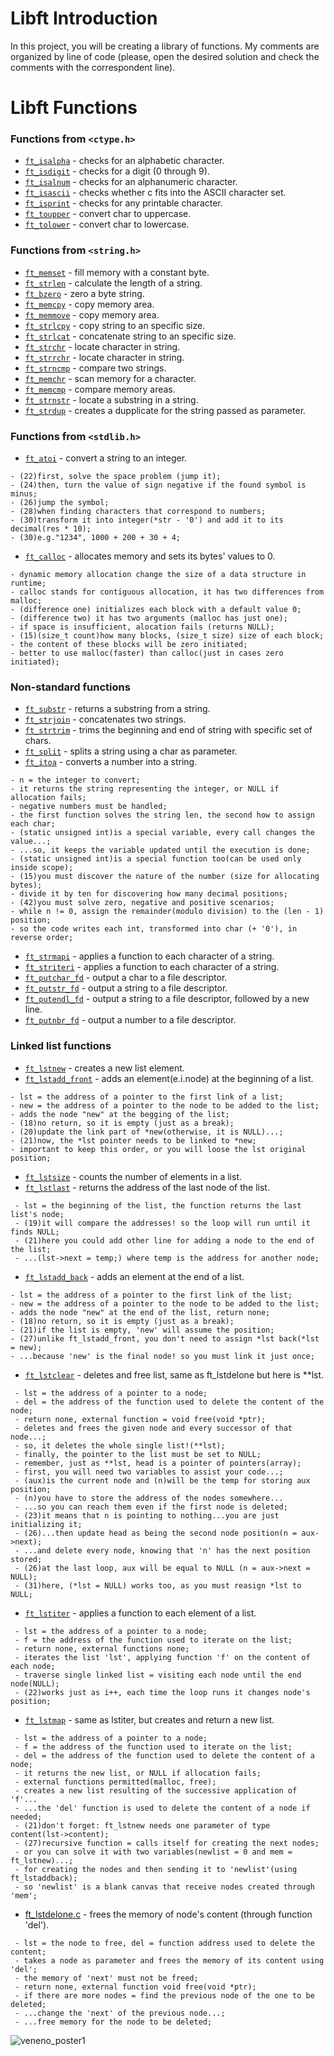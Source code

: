 # Libft Introduction

In this project, you will be creating a library of functions. My comments are organized by line of code (please, open the desired solution and check the comments with the correspondent line).

# Libft Functions

### Functions from `<ctype.h>`

- [`ft_isalpha`](ft_isalpha.c)	- checks  for  an  alphabetic  character.
- [`ft_isdigit`](ft_isdigit.c)	- checks for a digit (0 through 9).
- [`ft_isalnum`](ft_isalnum.c)	- checks for an alphanumeric character.
- [`ft_isascii`](ft_isascii.c)	- checks whether c fits into the ASCII character set.
- [`ft_isprint`](ft_isprint.c)	- checks for any printable character.
- [`ft_toupper`](ft_toupper.c)	- convert char to uppercase.
- [`ft_tolower`](ft_tolower.c)	- convert char to lowercase.
### Functions from `<string.h>`

- [`ft_memset`](ft_memset.c)	- fill memory with a constant byte.
- [`ft_strlen`](ft_strlen.c)	- calculate the length of a string.
- [`ft_bzero`](ft_bzero.c)	- zero a byte string.
- [`ft_memcpy`](ft_memcpy.c)	- copy memory area.
- [`ft_memmove`](ft_memmove.c)	- copy memory area.
- [`ft_strlcpy`](ft_strlcpy.c)	- copy string to an specific size.
- [`ft_strlcat`](ft_strlcat.c)	- concatenate string to an specific size.
- [`ft_strchr`](ft_strchr.c)	- locate character in string.
- [`ft_strrchr`](ft_strrchr.c)	- locate character in string.
- [`ft_strncmp`](ft_strncmp.c)	- compare two strings.
- [`ft_memchr`](ft_memchr.c)	- scan memory for a character.
- [`ft_memcmp`](ft_memcmp.c)	- compare memory areas.
- [`ft_strnstr`](ft_strnstr.c)	- locate a substring in a string.
- [`ft_strdup`](ft_strdup.c)	- creates a dupplicate for the string passed as parameter.
### Functions from `<stdlib.h>`

- [`ft_atoi`](ft_atoi.c)	- convert a string to an integer.
```
- (22)first, solve the space problem (jump it);
- (24)then, turn the value of sign negative if the found symbol is minus;
- (26)jump the symbol;
- (28)when finding characters that correspond to numbers;
- (30)transform it into integer(*str - '0') and add it to its decimal(res * 10);
- (30)e.g."1234", 1000 + 200 + 30 + 4;
```
- [`ft_calloc`](ft_calloc.c)	- allocates memory and sets its bytes' values to 0.
```
- dynamic memory allocation change the size of a data structure in runtime;
- calloc stands for contiguous allocation, it has two differences from malloc;
- (difference one) initializes each block with a default value 0;
- (difference two) it has two arguments (malloc has just one);
- if space is insufficient, alocation fails (returns NULL);
- (15)(size_t count)how many blocks, (size_t size) size of each block;
- the content of these blocks will be zero initiated;
- better to use malloc(faster) than calloc(just in cases zero initiated);
```
### Non-standard functions

- [`ft_substr`](ft_substr.c)	- returns a substring from a string.
- [`ft_strjoin`](ft_strjoin.c)	- concatenates two strings.
- [`ft_strtrim`](ft_strtrim.c)	- trims the beginning and end of string with specific set of chars.
- [`ft_split`](ft_split.c)	- splits a string using a char as parameter.
- [`ft_itoa`](ft_itoa.c)	- converts a number into a string.
```
- n = the integer to convert;
- it returns the string representing the integer, or NULL if allocation fails;
- negative numbers must be handled;
- the first function solves the string len, the second how to assign each char;
- (static unsigned int)is a special variable, every call changes the value...;
- ...so, it keeps the variable updated until the execution is done;
- (static unsigned int)is a special function too(can be used only inside scope);
- (15)you must discover the nature of the number (size for allocating bytes);
- divide it by ten for discovering how many decimal positions;
- (42)you must solve zero, negative and positive scenarios;
- while n != 0, assign the remainder(modulo division) to the (len - 1) position;
- so the code writes each int, transformed into char (+ '0'), in reverse order;
```
- [`ft_strmapi`](ft_strmapi.c)	- applies a function to each character of a string.
- [`ft_striteri`](ft_striteri.c)	- applies a function to each character of a string.
- [`ft_putchar_fd`](ft_putchar_fd.c)	- output a char to a file descriptor.
- [`ft_putstr_fd`](ft_putstr_fd.c)	- output a string to a file descriptor.
- [`ft_putendl_fd`](ft_putendl_fd.c)	- output a string to a file descriptor, followed by a new line.
- [`ft_putnbr_fd`](ft_putnbr_fd.c)	- output a number to a file descriptor.

### Linked list functions

- [`ft_lstnew`](ft_lstnew.c)	- creates a new list element.
- [`ft_lstadd_front`](ft_lstadd_front.c)	- adds an element(e.i.node) at the beginning of a list.
```
- lst = the address of a pointer to the first link of a list; 
- new = the address of a pointer to the node to be added to the list;
- adds the node "new" at the begging of the list;
- (18)no return, so it is empty (just as a break);
- (20)update the link part of *new(otherwise, it is NULL)...;
- (21)now, the *lst pointer needs to be linked to *new;
- important to keep this order, or you will loose the lst original position;
```
- [`ft_lstsize`](ft_lstsize.c)	- counts the number of elements in a list.
- [`ft_lstlast`](ft_lstlast.c)	- returns the address of the last node of the list.
```
 - lst = the beginning of the list, the function returns the last list's node;
 - (19)it will compare the addresses! so the loop will run until it finds NULL;
 - (21)here you could add other line for adding a node to the end of the list;
 - ...(lst->next = temp;) where temp is the address for another node;
```
- [`ft_lstadd_back`](ft_lstadd_back.c)	- adds an element at the end of a list.
```
- lst = the address of a pointer to the first link of the list;
- new = the address of a pointer to the node to be added to the list;
- adds the node "new" at the end of the list, return none;
- (18)no return, so it is empty (just as a break);
- (21)if the list is empty, 'new' will assume the position;
- (27)unlike ft_lstadd_front, you don't need to assign *lst back(*lst = new);
- ...because 'new' is the final node! so you must link it just once;
```
- [`ft_lstclear`](ft_lstclear.c)	- deletes and free list, same as ft_lstdelone but here is **lst.
```
 - lst = the address of a pointer to a node;
 - del = the address of the function used to delete the content of the node;
 - return none, external function = void free(void *ptr);
 - deletes and frees the given node and every successor of that node...;
 - so, it deletes the whole single list!(**lst);
 - finally, the pointer to the list must be set to NULL;
 - remember, just as **lst, head is a pointer of pointers(array);
 - first, you will need two variables to assist your code...;
 - (aux)is the current node and (n)will be the temp for storing aux position;
 - (n)you have to store the address of the nodes somewhere...
 - ...so you can reach them even if the first node is deleted;
 - (23)it means that n is pointing to nothing...you are just initializing it;
 - (26)...then update head as being the second node position(n = aux->next);
 - ...and delete every node, knowing that 'n' has the next position stored;
 - (26)at the last loop, aux will be equal to NULL (n = aux->next = NULL);
 - (31)here, (*lst = NULL) works too, as you must reasign *lst to NULL;
 ```
- [`ft_lstiter`](ft_lstiter.c)	- applies a function to each element of a list.
```
 - lst = the address of a pointer to a node;
 - f = the address of the function used to iterate on the list;
 - return none, external functions none;
 - iterates the list 'lst', applying function 'f' on the content of each node;
 - traverse single linked list = visiting each node until the end node(NULL);
 - (22)works just as i++, each time the loop runs it changes node's position;
```
- [`ft_lstmap`](ft_lstmap.c)	- same as lstiter, but creates and return a new list.
```
 - lst = the address of a pointer to a node;
 - f = the address of the function used to iterate on the list;
 - del = the address of the function used to delete the content of a node;
 - it returns the new list, or NULL if allocation fails; 
 - external functions permitted(malloc, free);
 - creates a new list resulting of the successive application of 'f'...
 - ...the 'del' function is used to delete the content of a node if needed;
 - (21)don't forget: ft_lstnew needs one parameter of type content(lst->content);
 - (27)recursive function = calls itself for creating the next nodes;
 - or you can solve it with two variables(newlist = 0 and mem = ft_lstnew)...; 
 - for creating the nodes and then sending it to 'newlist'(using ft_lstaddback);
 - so 'newlist' is a blank canvas that receive nodes created through 'mem';
```
- [ft_lstdelone.c](ft_lstdelone.c) - frees the memory of node's content (through function 'del').
```
 - lst = the node to free, del = function address used to delete the content;
 - takes a node as parameter and frees the memory of its content using 'del';
 - the memory of 'next' must not be freed;
 - return none, external function void free(void *ptr);
 - if there are more nodes = find the previous node of the one to be deleted;
 - ...change the 'next' of the previous node...;
 - ...free memory for the node to be deleted;
 ```

![veneno_poster1](https://github.com/shinckel/libft42commented/assets/115558344/8a3d001b-c4d5-41cd-bf39-4c77a9268e36)
